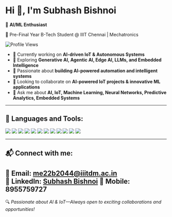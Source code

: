 
# Hi 👋, I'm Subhash Bishnoi

🔹 **AI/ML Enthusiast**

📍 Pre-Final Year B-Tech Student @ IIIT Chennai | Mechatronics

 ![Profile Views](https://komarev.com/ghpvc/?username=Subhashbisnoi&label=Profile%20Views&color=blue&style=flat) 
- 🔭 Currently working on **AI-driven IoT & Autonomous Systems**  
- 🌱 Exploring **Generative AI, Agentic AI, Edge AI, LLMs, and Embedded Intelligence**  
- 🤖 Passionate about **building AI-powered automation and intelligent systems**  
- 🤝 Looking to collaborate on **AI-powered IoT projects & innovative ML applications**  
- 💬 Ask me about **AI, IoT, Machine Learning, Neural Networks, Predictive Analytics, Embedded Systems**    

---

## 🚀 Languages and Tools:

<p align="left">
  <img src="https://img.shields.io/badge/Python-3776AB?style=for-the-badge&logo=python&logoColor=white" />
  <img src="https://img.shields.io/badge/MySQL-4479A1?style=for-the-badge&logo=mysql&logoColor=white" />
  <img src="https://img.shields.io/badge/TensorFlow-FF6F00?style=for-the-badge&logo=tensorflow&logoColor=white" />
  <img src="https://img.shields.io/badge/PyTorch-EE4C2C?style=for-the-badge&logo=pytorch&logoColor=white" />
  <img src="https://img.shields.io/badge/NLTK-026D3A?style=for-the-badge&logo=python&logoColor=white" />
  <img src="https://img.shields.io/badge/LangChain-764ABC?style=for-the-badge&logo=python&logoColor=white" />
  <img src="https://img.shields.io/badge/OpenAI-412991?style=for-the-badge&logo=openai&logoColor=white" />
  <img src="https://img.shields.io/badge/Neo4J-008CC1?style=for-the-badge&logo=neo4j&logoColor=white" />
  <img src="https://img.shields.io/badge/Power%20BI-F2C811?style=for-the-badge&logo=powerbi&logoColor=black" />
  <img src="https://img.shields.io/badge/Tableau-E97627?style=for-the-badge&logo=tableau&logoColor=white" />
  <img src="https://img.shields.io/badge/Flask-000000?style=for-the-badge&logo=flask&logoColor=white" />
  <img src="https://img.shields.io/badge/C-00599C?style=for-the-badge&logo=c&logoColor=white" />
</p>

---


## 📬 Connect with me:

📧 **Email:** me22b2044@iiitdm.ac.in  
💼 **LinkedIn:** [Subhash Bishnoi](https://www.linkedin.com/in/subhash-bishnoi-a068a42b1/)
 📱 **Mobile:** 8955759727
---

🔍 *Passionate about AI & IoT—Always open to exciting collaborations and opportunities!*
